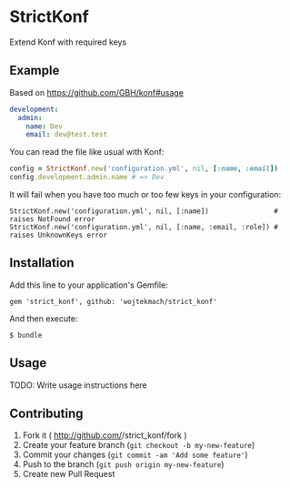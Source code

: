 # StrictKonf

Extend Konf with required keys

## Example

Based on <https://github.com/GBH/konf#usage>

```yaml
development:
  admin:
    name: Dev
    email: dev@test.test
```

You can read the file like usual with Konf:

```ruby
config = StrictKonf.new('configuration.yml', nil, [:name, :email])
config.development.admin.name # => Dev
```

It will fail when you have too much or too few keys in your configuration:

```
StrictKonf.new('configuration.yml', nil, [:name])                # raises NotFound error
StrictKonf.new('configuration.yml', nil, [:name, :email, :role]) # raises UnknownKeys error
```

## Installation

Add this line to your application's Gemfile:

    gem 'strict_konf', github: 'wojtekmach/strict_konf'

And then execute:

    $ bundle

## Usage

TODO: Write usage instructions here

## Contributing

1. Fork it ( http://github.com/<my-github-username>/strict_konf/fork )
2. Create your feature branch (`git checkout -b my-new-feature`)
3. Commit your changes (`git commit -am 'Add some feature'`)
4. Push to the branch (`git push origin my-new-feature`)
5. Create new Pull Request
